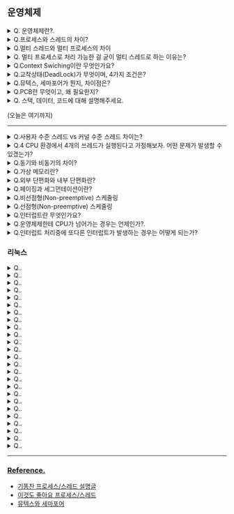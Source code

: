 ## 운영체제

<details>
<summary>Q. 운영체제란?.</summary>
<div markdown="1">


<span style="background:rgba(74, 82, 199, 0.2)">운영체제란 컴퓨터 사용자와 컴퓨터 HW 간의 인터페이스로서 동작하는 시스템 SW의 일종으로, 다른 응용프로그램이 유용한 작업을 할 수 있도록 환경을 제공해줍니다.</span>

![](https://i.imgur.com/IO8Ei9b.png)

운영체제의 코어(핵심) 부분을 **커널(Kernel)**이라고 하는데, 일반적으로는 커널에 여러가지 기능(라이브러리, 시스템 프로그램 등등)이 추가된 상태를 통칭해서 운영체제(OS)라고 한다.

### 운영체제의 주요 목적은?

CPU, 입출력 장치, 프로세스 등 컴퓨터 시스템의 자원을 관리하여 컴퓨터 시스템이 제대로 작동하도록 합니다. 이외에도 처리능력 향상, 반환 시간 단축, 신뢰도 향상 등이 있습니다.

- 처리능력: 일정 시간 내에 시스템이 처리하는 일의 양
- 신뢰도: 시스템이 주어진 문제를 정확하게 해결하는 정도
- 반환 시간: 일정 시간 내에 시스템이 처리하는 일의 양


</div>
</details>

<details>
<summary>Q.프로세스와 스레드의 차이?</summary>
<div markdown="1">

> - 프로세스: 운영체제로부터 자원을 할당받은 작업의 단위.  
> - 스레드: 프로세스가 할당받은 자원을 이용하는 실행 흐름의 단위.

### 프로세스 
- 프로세스는 각각 독립된 메모리 영역(Code, Data, Stack, Heap의 구조)을 할당받는다.
- 각 프로세스는 별도의 주소 공간에서 실행되며, 한 프로세스는 다른 프로세스의 변수나 자료구조에 접근할 수 없다.
- 한 프로세스가 다른 프로세스의 자원에 접근하려면 프로세스 간의 통신(IPC, inter-process communication)을 사용해야 한다.

  ![](https://i.imgur.com/TkHdAJQ.png)



### 스레드 
스레드는 프로세스 내에서 각각 Stack만 따로 할당받고 Code, Data, Heap 영역은 공유한다.
- 스레드는 한 프로세스 내에서 동작되는 여러 실행의 흐름으로, 프로세스 내의 주소 공간이나 자원들(힙 공간 등)을 같은 프로세스 내에 스레드끼리 공유하면서 실행된다.
- 같은 프로세스 안에 있는 여러 스레드들은 같은 힙 공간을 공유한다. 반면에 프로세스는 다른 프로세스의 메모리에 직접 접근할 수 없다.
- 각각의 스레드는 별도의 레지스터와 스택을 갖고 있지만, 힙 메모리는 서로 읽고 쓸 수 있다.
- 한 스레드가 프로세스 자원을 변경하면, 다른 이웃 스레드(sibling thread)도 그 변경 결과를 즉시 볼 수 있다.

  ![](https://i.imgur.com/iBkvhWc.png)


**<font color="#00b050">한마디로 요약:</font>**
프로세스는 각각 독립된 메모리 영역을 할당받는 반면에, 스레드는 stack 만 따로 할당 받고 code,data,heap 을 공유한다는 차이점이 있습니다. 



[이해하기 좋은 글](https://inpa.tistory.com/entry/%F0%9F%91%A9%E2%80%8D%F0%9F%92%BB-%ED%94%84%EB%A1%9C%EC%84%B8%EC%8A%A4-%E2%9A%94%EF%B8%8F-%EC%93%B0%EB%A0%88%EB%93%9C-%EC%B0%A8%EC%9D%B4)

</div>
</details>

<details>
<summary>Q.멀티 스레드와 멀티 프로세스의 차이</summary>
<div markdown="1">



![](https://i.imgur.com/tzoRBQU.png)

### 멀티 프로세스
**멀티 프로세싱이란**

하나의 프로그램을 여러 개의 프로세스로 구성하여 각 프로세스가 하나의 작업(태스크)을 처리하도록 하는 것이다.

**<font color="#00b050">장점</font>**
여러 개의 자식 프로세스 중 하나에 문제가 발생하면 그 자식 프로세스만 죽는 것 이상으로 다른 영향이 확산되지 않는다.

<font color="#ff0000">**단점**</font>
**Context Switching에서의 오버헤드**
Context Switching 과정에서 캐쉬 메모리 초기화 등 무거운 작업이 진행되고 많은 시간이 소모되는 등의 오버헤드가 발생하게 된다.

프로세스는 각각의 독립된 메모리 영역을 할당받았기 때문에 프로세스 사이에서 공유하는 메모리가 없어, Context Switching가 발생하면 캐쉬에 있는 모든 데이터를 모두 리셋하고 <u>다시 캐쉬 정보를 불러와야 한다.</u>

**프로세스 사이의 어렵고 복잡한 통신 기법(IPC)**
프로세스는 각각의 독립된 메모리 영역을 할당받았기 때문에 하나의 프로그램에 속하는 프로세스들 사이의 변수를 공유할 수 없다.



### 멀티 스레드
**멀티 스레딩이란**
하나의 응용프로그램을 여러 개의 스레드로 구성하고 각 스레드로 하여금 하나의 작업을 처리하도록 하는 것이다.


<font color="#00b050">**장점**</font>

**시스템 자원 소모 감소 (자원의 효율성 증대)**

프로세스를 생성하여 자원을 할당하는 시스템 콜이 줄어들어 자원을 효율적으로 관리할 수 있다.

**시스템 처리량 증가 (처리 비용 감소)**

스레드 간 데이터를 주고 받는 것이 간단해지고 시스템 자원 소모가 줄어들게 된다.
스레드 사이의 작업량이 작아 Context Switching이 빠르다.
간단한 통신 방법으로 인한 프로그램 응답 시간 단축

스레드는 프로세스 내의 Stack 영역을 제외한 모든 메모리를 공유하기 때문에 <u>통신의 부담이 적다.</u>

**<font color="#ff0000">단점</font>**
- 주의 깊은 설계가 필요하다.
- 디버깅이 까다롭다.
- 단일 프로세스 시스템의 경우 효과를 기대하기 어렵다.
- 다른 프로세스에서 스레드를 제어할 수 없다. (즉, 프로세스 밖에서 스레드 각각을 제어할 수 없다.)
- 멀티 스레드의 경우 자원 공유의 문제가 발생한다. (동기화 문제)
- 하나의 스레드에 문제가 발생하면 전체 프로세스가 영향을 받는다.

> **요약**
> 멀티 프로세스는 하나의 프로그램을 여러개의 프로세스로 구성하여 하나의 작업을 처리여 프로세스가 갑자기 종료되더라도 다른 프세스는 영향을 받지 않습니다만, 
> 
> 독립된 메모리 영역이기에 컨텍스트 스위치 비용이 발생합니다. 
> 
> 반면 멀티 스레드는 프로그램을 여러개의 쓰레드로 구성하여 작업을 처리합니다. 스레드간 데이터 공유가 쉽지만, 하나의 스레에 문제가 발생하면 다른 스레드가 영향을 받아 전체 프로세스가 영향을 받습니다.




</div>
</details>

<details>
<summary>Q. 멀티 프로세스로 처리 가능한 걸 굳이 멀티 스레드로 하는 이유는?</summary>
<div markdown="1">


![](https://i.imgur.com/pZ85MS5.png)

**자원의 효율성 증대**
멀티 프로세스로 실행되는 작업을 멀티 스레드로 실행할 경우, 프로세스를 생성하여 자원을 할당하는 시스템 콜이 줄어들어 자원을 효율적으로 관리할 수 있다.
–> 프로세스 간의 Context Switching시 단순히 CPU 레지스터 교체 뿐만 아니라 RAM과 CPU 사이의 캐쉬 메모리에 대한 데이터까지 초기화되므로 오버헤드가 크기 때문
스레드는 프로세스 내의 메모리를 공유하기 때문에 독립적인 프로세스와 달리 스레드 간 데이터를 주고 받는 것이 간단해지고 시스템 자원 소모가 줄어들게 된다.

**처리 비용 감소 및 응답 시간 단축**
또한 프로세스 간의 통신(IPC)보다 스레드 간의 통신의 비용이 적으므로 작업들 간의 통신의 부담이 줄어든다.
–> 스레드는 Stack 영역을 제외한 모든 메모리를 공유하기 때문
프로세스 간의 전환 속도보다 스레드 간의 전환 속도가 빠르다.
–> Context Switching시 스레드는 Stack 영역만 처리하기 때문

<span style="background:#fff88f">주의할 점!</span>

**동기화 문제**
스레드 간의 자원 공유는 전역 변수(데이터 세그먼트)를 이용하므로 함께 상용할 때 충돌이 발생할 수 있다.



</div>
</details>

<details>
<summary>Q.Context Swiching이란 무엇인가요?</summary>
<div markdown="1">

<span style="background:#fff88f">** Context Switching란?**</span>
CPU에서 여러 프로세스를 돌아가면서 작업을 처리하는 데 이 과정을 Context Switching라 한다. 
구체적으로, 동작 중인 프로세스가 대기를 하면서 해당 프로세스의 상태(Context)를 보관하고, 대기하고 있던 다음 순서의 프로세스가 동작하면서 이전에 보관했던 프로세스의 상태를 복구하는 작업을 말한다.

![](https://i.imgur.com/jqyMIXP.png)


</div>
</details>


<details>
<summary>Q.교착상태(DeadLock)가 무엇이며, 4가지 조건은?</summary>
<div markdown="1">

![](https://i.imgur.com/khT3h2T.png)

### 교착상태란 
교착상태(Dead Lock)은 둘 이상의 프로세스들이 자원을 점유한 상태에서 서로 다른 프로세스가 점유하고 있는 자원을 요구하며 무한정 기다리는 현상을 의미한다.

#### 교착상태 발생 조건

주로 멀티 프로그래밍 환경에서 한정된 자원을 얻기 위해 서로 경쟁하는 상황에서 발생한다.

교착상태가 발생하기 위해서는 다음의 네가지 조건이 충족되어야 하는데, 이 네가지 조건 중 하나라도 충족되지 않으면 교착상태가 발생하지 않는다.

#####  1. 상호배제(Mutual Exclusion)

<span style="background:#fff88f">자원은 한 번에 한 프로세스만이 사용할 수 있어야 한다</span>. 상호 배제 기법에는 뮤텍스, 세마포어 등이 있다.

##### 2. 점유와 대기(Hold and Wait)

최소한 하나의 자원을 점유하고 있으면서 다른 프로세스에 할당되어 사용하고 있는 자원을 추가로 점유하기 위해<u> 대기하는 프로세스가 있어야 한다</u>.

##### 3. 비선점(Non-preemption)

다른 프로세스에 할당된 자원은 사용이 끝날 때까지 <u>강제로 빼앗을 수 없어야 한다</u>.

##### 4. 환경 대기(Circular Wait)

서로 다른 공유 자원을 사용하기 위해 **대기하는 프로세스들이 원형으로 구성(순환형태)**되어 있어 자신에게 할당된 자원을 점유하면서<u> 앞이나 뒤에 있는 프로세스의 자원을 요구</u>한다.


####  **🚀 데드락 예방(Prevention)**

**데드락의 발생조건 4가지 중 하나라도 발생하지 않게 하는 것**이 데드락을 예방하는 방법입니다. 즉, 각각의 조건을 방지(부정)하여 데드락 발생 가능성을 차단합니다.

- **자원의 상호 배제 조건** 방지 : 한 번에 여러 프로세스가 공유 자원을 사용할 수 있게 합니다.
    - 그러나 추후 동기화 관련 문제가 발생할 수 있습니다.
- **점유 대기 조건 방지** : 프로세스 실행에 필요한 모든 자원을 한꺼번에 요구하고 허용할 때까지 작업을 보류해서, 나중에 또다른 자원을 점유하기 위한 대기 조건을 성립하지 않도록 합니다.
    
- **비선점 조건 방지** : 이미 다른 프로세스에게 할당된 자원이 선점권이 없다고 가정할 때, 높은 우선순위의 프로세스가 해당 자원을 선점할 수 있도록 합니다.

- **순환 대기 조건 방지** : 자원을 순환 형태로 대기하지 않도록 <u>일정한 한 쪽 방향</u>으로만 자원을 요구할 수 있도록 합니다.



</div>
</details>

<details>
<summary>Q.뮤텍스, 세마포어가 뭔지, 차이점은?</summary>
<div markdown="1">

여러 프로세스가 동시에 공유 데이터에 접근할 때 접근 순서에 따라 실행 결과가 달라지는 상황에 놓인 프로세스들을 경쟁상태(reace condition)에 있다고 한다. 이러한 경쟁상태를 예방하려면, 병행 프로세스들을 동기화 해야 하는데, 이는 임계 영역을 이용한 상호 배제로 구현할 수 있다. 

> **임계영역** 
> 여러 프로세스가 데이터를 공유하며 수행될 때, 각 프로세스에서 공유데이터를 접근하는 프로그램 코드 부문 

여기서 뮤텍스와 세마포어가 바로 상호 배제의 방법들 중 하나이다. 

###  뮤텍스(mutex)

뮤텍스는 Key 에 해당하는 어떤 오브젝트가 있으며 이 오브젝트를 소유한 (쓰레드,프로세스) 것 만이 공유자원에 접근할 수 있다.

![](https://i.imgur.com/8nwyKeN.png)

다중 프로세스들의 공유 리소스에 대한 접근을 조율하기 위해 locking 과 unlocking 을 사용한다. 즉, 쉽게 말하면 뮤텍스 객체를 두 스레드가 동시에 사용할 수 없다는 의미이다.

- lock : 현재 임계 구역에 들어갈 권한을 얻어옴( 만약 다른 프로세스/스레드가 임계 구역 수ㅇ중이면, 종료할 때까지 대기)
- unlock : 현재 입계 구역을 모두 사용했음을 알림. (대기중인 다른 프로세스/스레드가 임ㅖ구역에 진입할 수 있음.)

##### 과정

- 1번 프로세스가 자원을 접근하기 위해 Key를 점유한다.
    
- 1번 프로세스는 키를 점유했기 때문에 공유 자원을 사용한다.
    
- 2번 프로세스가 공유 자원을 사용하기를 원한다.
    
- 2번 프로세스는 키를 점유하기 위해 대기한다.
    
- 3번 프로세스 또한 공유 자원을 사용하기 위해 2번 프로세스 다음 순번으로 대기한다.
    
- 1번 프로세스가 공유 자원을 다 사용하고 Key를 반환한다.
    
- 2번 프로세스는 대기하고 있다가 반환된 Key를 점유하고 공유 자원을 사용한다.


**(예시)**

![](https://i.imgur.com/6q9ueph.png)
프로세스는 자원에 접근하기 위해 열쇠(lock)를 얻고 화장실(자원)을 쓴다.
다 쓰고 키(unlock)을 반납한다. 

뮤텍스에서는 3가지 알고리즘을 사용한다고 한다.
1. 데커알고리즘
2. 피터슨 알고리즘
3. 제과점 알고리즘 



### 세마포어란?
공유 자원에 대한 접속을 제어하기 위해 최대 허용치만큼 접근 요청을 가능하게 하여 카운트를 세서 카운트가 0이되면 대기하도록 하여 상호 배제를 달성하는 기법입니다.

![](https://i.imgur.com/w88Hkst.png)

앞선 방법들과의 차이점을 제시하자면,
앞선 방법은 프로세스가 임계 영역에 진입할 수 없을 때 진입 조건이 true 가 될 때까지 반복적으로 조사하고 바쁜 대기를 하기 때문에 프로세스를 낭비한다. 따라서, 진입 조건을 반복 조사하지 않고 true일때 프로세스 상태를 확인한다면, 프로세서 사이클을 낭비하지 않을 것입니다.

##### 과정

- 공유 자원에 대한 최대 허용치를 정의한다. 우선, 3으로 해보겠다.
    
- 1번 프로세스가 공유 자원에 접근한다. 허용치는 2로 감소하였다.
    
- 2번 프로세스가 공유 자원에 접근한다. 허용치는 1로 감소하였다.
    
- 3번 프로세스가 공유 자원에 접근한다. 허용치는 0로 감소하였다.
    
- 4번 프로세스가 공유 자원에 접근한다. 허용치가 0이므로 대기한다.
    
- 2번 프로세스가 공유 자원을 다 사용하였다. 허용치는 1로 증가하였다.
    
- 4번 프로세스는 대기 하다 허용치가 1로 증가되어 공유 자원에 접근한다. 허용치는 다시 0으로 감소하였다.



이또한 예시를 통해 알아봅시다.

![](https://i.imgur.com/o4BH3M6.png)
위 그림은 카운팅 세마포어를 쉽게 이해할 수 있는 예시입니다. 즉, 유한한 개수를 가진 자원에 대한 접근을 제어하는데에 사용할 수 있습니다. 

그리고 다른 방법은 이진 세마포어가 있습니다. 세마포어의 초기 값이 0 또는 1만 가질 수 있는 세마포어 입니다. (뮤텍스가 이진 세마포어와 비슷한 것이라 생각하면 됩니다.)


### 뮤텍스와 세마포어의 차이

- 세마포어는 뮤텍스가 될 수 있지만, 뮤텍스는 세마포어가 될 수 없다.
    
- 세마포어는 소유할 수 없으며, 뮤텍스는 소유할 수 있고 소유주가 그에 대한 책임을 가진다.
    
- 세마포어는 동기화 대상이 여러개 일 때 사용하고, 뮤텍스는 동기화 대상이 오로지 하나 일 때 사용된다.



</div>
</details>

<details>
<summary>Q.PCB란 무엇이고, 왜 필요한지?</summary>
<div markdown="1">

#### **PCB (Process Control Block)**

PCB(프로세스 제어 블록)는 운영체제에서 프로세스를 관리하기 위해 해당 프로세스의 상태 정보를 담고 있는 자료구조를 말한다.

프로세스를 컨텍스트 스위칭 할때 기존 프로세스의 상태를 어딘가에 저장해 둬야 다음에 똑같은 작업을 이어서 할 수 있을 것이고, 새로 해야 할 작업의 상태 또한 알아야 어디서부터 다시 작업을 시작할지 결정할 수 있을 것이다. 즉, PCB는 프로세스 스케줄링을 위해 프로세스에 관한 모든 정보 저장하는 **임시 저장소**인 것이다. 

![](https://i.imgur.com/5LZ83z1.png)

따라서 운영체제는 PCB에 담긴 프로세스 고유 정보를 통해 프로세스를 관리하며, 프로세스의 실행 상태를 파악하고, 우선순위를 조정하며, 스케줄링을 수행하고, 다른 프로세스와의 동기화를 제어한다. 

운영체제에 따라 PCB에 포함되는 항목이 다를 수 있지만 일반적으로 PCB내 에는 다음과 같은 정보가 포함되어 있다.

![](https://i.imgur.com/vh9Kho9.png)


##### context switching 과정 
![](https://i.imgur.com/sJMt2zS.png)



</div>
</details>


<details>
<summary>Q. 스택, 데이터, 코드에 대해 설명해주세요.</summary>
<div markdown="1">

   ![](https://i.imgur.com/MIUCWIZ.png)

- **코드 영역(Code / Text)** : 프로그래머가 작성한 프로그램 함수들의 코드가 CPU가 해석 가능한 기계어 형태로 저장되어 있다.
- **데이터 영역(Data)** : 코드가 실행되면서 사용하는 전역 변수나 각종 데이터들이 모여있다. 데이터영역은 .data ,.rodata, .bss 영역으로 세분화 된다.
    - .data : 전역 변수 또는 static 변수 등 프로그램이 사용하는 데이터를 저장
    - .BSS : 초기값 없는 전역 변수, static 변수가 저장
    - .rodata : const같은 상수 키워드 선언 된 변수나 문자열 상수가 저장
- **스택 영역(Stack)** : 지역 변수와 같은 호출한 함수가 종료되면 되돌아올 임시적인 자료를 저장하는 독립적인 공간이다. Stack은 함수의 호출과 함께 할당되며, 함수의 호출이 완료되면 소멸한다. 만일 stack 영역을 초과하면 stack overflow 에러가 발생한다.
- **힙 영역(Heap)** : 생성자, 인스턴스와 같은 동적으로 할당되는 데이터들을 위해 존재하는 공간이다. 사용자에 의해 메모리 공간이 동적으로 할당되고 해제된다.


</div>
</details>

(오늘은 여기까지)

---

<details>
<summary>Q.사용자 수준 스레드 vs 커널 수준 스레드 차이는?</summary>
<div markdown="1">


</div>
</details>

<details>
<summary>Q.4 CPU 환경에서 4개의 쓰레드가 실행된다고 가정해보자. 어떤 문제가 발생할 수 있겠는가?</summary>
<div markdown="1">


</div>
</details>


<details>
<summary>Q.동기와 비동기의 차이?</summary>
<div markdown="1">


</div>
</details>


<details>
<summary>Q.가상 메모리란?</summary>
<div markdown="1">


</div>
</details>

<details>
<summary>Q.외부 단편화와 내부 단편화란?</summary>
<div markdown="1">


</div>
</details>

<details>
<summary>Q.페이징과 세그먼테이션이란?</summary>
<div markdown="1">


</div>
</details>

<details>
<summary>Q.비선점형(Non-preemptive) 스케줄링</summary>
<div markdown="1">


</div>
</details>
<details>
<summary>Q.선점형(Non-preemptive) 스케줄링</summary>
<div markdown="1">


</div>
</details>

<details>
<summary>Q.인터럽트란 무엇인가요?</summary>
<div markdown="1">


</div>
</details>

<details>
<summary>Q.운영체제한테 CPU가 넘어가는 경우는 언제인가?.</summary>
<div markdown="1">


</div>
</details>
<details>
<summary>Q.인터럽트 처리중에 또다른 인터럽트가 발생하는 경우는 어떻게 되는가?</summary>
<div markdown="1">


</div>
</details>


### 리눅스 



<details>
<summary>Q..</summary>
<div markdown="1">


</div>
</details>
<details>
<summary>Q..</summary>
<div markdown="1">


</div>
</details>
<details>
<summary>Q..</summary>
<div markdown="1">


</div>
</details>

<details>
<summary>Q..</summary>
<div markdown="1">


</div>
</details>
<details>
<summary>Q..</summary>
<div markdown="1">


</div>
</details>
<details>
<summary>Q..</summary>
<div markdown="1">


</div>
</details>
<details>
<summary>Q..</summary>
<div markdown="1">


</div>
</details>
<details>
<summary>Q..</summary>
<div markdown="1">


</div>
</details>
<details>
<summary>Q..</summary>
<div markdown="1">


</div>
</details>
<details>
<summary>Q..</summary>
<div markdown="1">


</div>
</details>
<details>
<summary>Q..</summary>
<div markdown="1">


</div>
</details>
<details>
<summary>Q..</summary>
<div markdown="1">


</div>
</details>


<details>
<summary>Q..</summary>
<div markdown="1">


</div>
</details>

<details>
<summary>Q..</summary>
<div markdown="1">


</div>
</details>
<details>
<summary>Q..</summary>
<div markdown="1">


</div>
</details>
<details>
<summary>Q..</summary>
<div markdown="1">


</div>
</details>

<details>
<summary>Q..</summary>
<div markdown="1">


</div>
</details>
<details>
<summary>Q..</summary>
<div markdown="1">


</div>
</details>
<details>
<summary>Q..</summary>
<div markdown="1">


</div>
</details>
<details>
<summary>Q..</summary>
<div markdown="1">


</div>
</details>
<details>
<summary>Q..</summary>
<div markdown="1">


</div>
</details>
<details>
<summary>Q..</summary>
<div markdown="1">


</div>
</details>
<details>
<summary>Q..</summary>
<div markdown="1">


</div>
</details>
<details>
<summary>Q..</summary>
<div markdown="1">


</div>
</details>
<details>
<summary>Q..</summary>
<div markdown="1">


</div>
</details>


---

### <u>Reference.</u>
- [기똥찬 프로세스/스레드 설명글](https://inpa.tistory.com/entry/%F0%9F%91%A9%E2%80%8D%F0%9F%92%BB-%ED%94%84%EB%A1%9C%EC%84%B8%EC%8A%A4-%E2%9A%94%EF%B8%8F-%EC%93%B0%EB%A0%88%EB%93%9C-%EC%B0%A8%EC%9D%B4)
- [이것도 좋아요 프로세스/스레드](https://gmlwjd9405.github.io/2018/09/14/process-vs-thread.html)
- [뮤텍스와 세마포어](https://incheol-jung.gitbook.io/docs/q-and-a/computer-science/undefined-1)